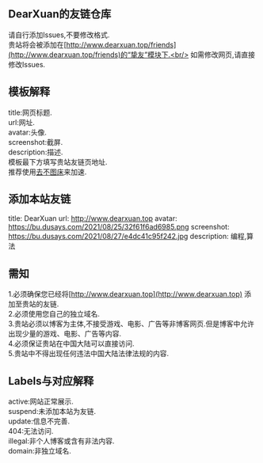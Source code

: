 ## DearXuan的友链仓库
请自行添加Issues,不要修改格式.<br/>
贵站将会被添加在[http://www.dearxuan.top/friends](http://www.dearxuan.top/friends)的“挚友”模块下.<br/>
如需修改网页,请直接修改Issues.<br/>

## 模板解释
title:网页标题.<br/>
url:网址.<br/>
avatar:头像.<br/>
screenshot:截屏.<br/>
description:描述.<br/>
模板最下方填写贵站友链页地址.<br/>
推荐使用[去不图床](https://7bu.top/)来加速.<br/>

## 添加本站友链
title: DearXuan
url: http://www.dearxuan.top
avatar: https://bu.dusays.com/2021/08/25/32f61f6ad6985.png
screenshot: https://bu.dusays.com/2021/08/27/e4dc41c95f242.jpg
description: 编程,算法

## 需知
1.必须确保您已经将[http://www.dearxuan.top](http://www.dearxuan.top) 添加至贵站的友链.<br/>
2.必须使用您自己的独立域名.<br/>
3.贵站必须以博客为主体,不接受游戏、电影、广告等非博客网页.但是博客中允许出现少量的游戏、电影、广告等内容.<br/>
4.必须保证贵站在中国大陆可以直接访问.<br/>
5.贵站中不得出现任何违法中国大陆法律法规的内容.<br/>

## Labels与对应解释
active:网站正常展示.<br/>
suspend:未添加本站为友链.<br/>
update:信息不完善.<br/>
404:无法访问.<br/>
illegal:非个人博客或含有非法内容.<br/>
domain:非独立域名.<br/>
